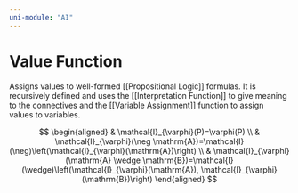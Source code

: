 ```yaml
---
uni-module: "AI"
---
```


# Value Function

Assigns values to well-formed [[Propositional Logic]] formulas. It is recursively defined and uses the [[Interpretation Function]] to give meaning to the connectives and the [[Variable Assignment]] function to assign values to variables.

$$
\begin{aligned}
& \mathcal{I}_{\varphi}(P)=\varphi(P) \\
& \mathcal{I}_{\varphi}(\neg \mathrm{A})=\mathcal{I}(\neg)\left(\mathcal{I}_{\varphi}(\mathrm{A})\right) \\
& \mathcal{I}_{\varphi}(\mathrm{A} \wedge \mathrm{B})=\mathcal{I}(\wedge)\left(\mathcal{I}_{\varphi}(\mathrm{A}), \mathcal{I}_{\varphi}(\mathrm{B})\right)
\end{aligned}
$$
